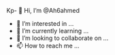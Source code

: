 Kp- 👋 Hi, I’m @Ah6ahmed
- 👀 I’m interested in ...
- 🌱 I’m currently learning ...
- 💞️ I’m looking to collaborate on ...
- 📫 How to reach me ...

<!---
Ah6ahmed/Ah6ahmed is a ✨ special ✨ repository because its `README.md` (this file) appears on your GitHub profile.
You can click the Preview link to take a look at your changes.
--->
